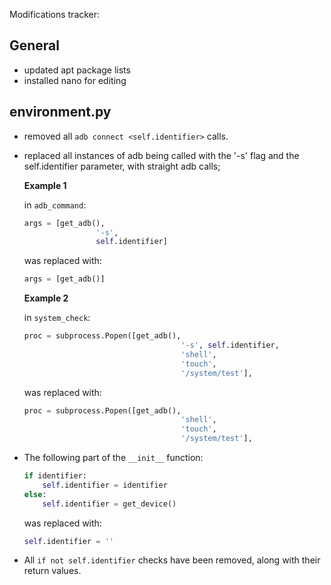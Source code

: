 Modifications tracker:

## General

* updated apt package lists
* installed nano for editing

## environment.py

* removed all `adb connect <self.identifier>` calls.
* replaced all instances of adb being called with the '-s' flag and the self.identifier parameter, with straight adb calls;<br/>
  
  **Example 1**
  
  in `adb_command`:
    ```python
    args = [get_adb(),
                    '-s',
                    self.identifier]
    ```
    was replaced with:
    ```python
    args = [get_adb()]
    ```
  
  **Example 2**
  
  in `system_check`:
    ```python
  proc = subprocess.Popen([get_adb(),
                                       '-s', self.identifier,
                                       'shell',
                                       'touch',
                                       '/system/test'],
    ```
    was replaced with:
    ```python
  proc = subprocess.Popen([get_adb(),
                                       'shell',
                                       'touch',
                                       '/system/test'],
    ```

* The following part of the `__init__` function:
  ```python
  if identifier:
      self.identifier = identifier
  else:
      self.identifier = get_device()
  ```
  was replaced with:
  ```python
  self.identifier = ''
  ```

* All `if not self.identifier` checks have been removed, along with their return values.
  
